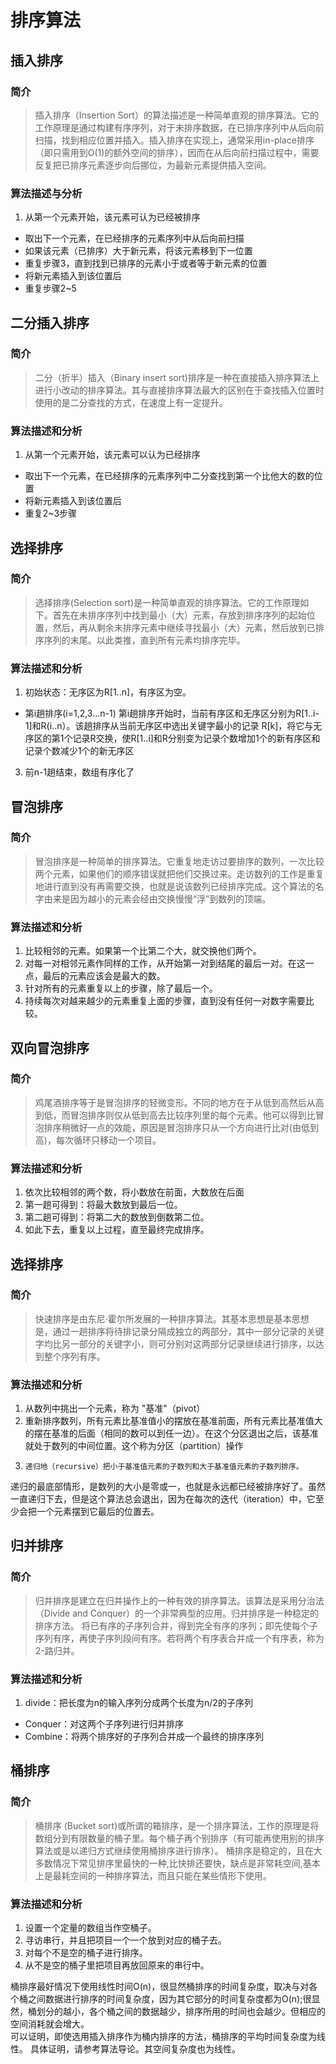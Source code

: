 # 排序算法
## 插入排序
### 简介
> 插入排序（Insertion Sort）的算法描述是一种简单直观的排序算法。它的工作原理是通过构建有序序列，对于未排序数据，在已排序序列中从后向前扫描，找到相应位置并插入。插入排序在实现上，通常采用in-place排序（即只需用到O(1)的额外空间的排序），因而在从后向前扫描过程中，需要反复把已排序元素逐步向后挪位，为最新元素提供插入空间。

### 算法描述与分析
1. 从第一个元素开始，该元素可认为已经被排序
- 取出下一个元素，在已经排序的元素序列中从后向前扫描
- 如果该元素（已排序）大于新元素，将该元素移到下一位置
- 重复步骤3，直到找到已排序的元素小于或者等于新元素的位置
- 将新元素插入到该位置后
- 重复步骤2~5

## 二分插入排序
### 简介
> 二分（折半）插入（Binary insert sort)排序是一种在直接插入排序算法上进行小改动的排序算法。其与直接排序算法最大的区别在于查找插入位置时使用的是二分查找的方式，在速度上有一定提升。

### 算法描述和分析
1. 从第一个元素开始，该元素可以认为已经排序
- 取出下一个元素，在已经排序的元素序列中二分查找到第一个比他大的数的位置
- 将新元素插入到该位置后
- 重复2~3步骤

## 选择排序
### 简介
> 选择排序(Selection sort)是一种简单直观的排序算法。它的工作原理如下。首先在未排序序列中找到最小（大）元素，存放到排序序列的起始位置，然后，再从剩余未排序元素中继续寻找最小（大）元素，然后放到已排序序列的末尾。以此类推，直到所有元素均排序完毕。

### 算法描述和分析
1. 初始状态：无序区为R[1..n]，有序区为空。
- 第i趟排序(i=1,2,3...n-1)
第i趟排序开始时，当前有序区和无序区分别为R[1..i-1]和R(i..n）。该趟排序从当前无序区中选出关键字最小的记录 R[k]，将它与无序区的第1个记录R交换，使R[1..i]和R分别变为记录个数增加1个的新有序区和记录个数减少1个的新无序区
3. 前n-1趟结束，数组有序化了

## 冒泡排序
### 简介
> 冒泡排序是一种简单的排序算法。它重复地走访过要排序的数列，一次比较两个元素，如果他们的顺序错误就把他们交换过来。走访数列的工作是重复地进行直到没有再需要交换，也就是说该数列已经排序完成。这个算法的名字由来是因为越小的元素会经由交换慢慢“浮”到数列的顶端。

### 算法描述和分析
1. 比较相邻的元素。如果第一个比第二个大，就交换他们两个。
2. 对每一对相邻元素作同样的工作，从开始第一对到结尾的最后一对。在这一点，最后的元素应该会是最大的数。
3. 针对所有的元素重复以上的步骤，除了最后一个。
4. 持续每次对越来越少的元素重复上面的步骤，直到没有任何一对数字需要比较。

## 双向冒泡排序
### 简介
> 鸡尾酒排序等于是冒泡排序的轻微变形。不同的地方在于从低到高然后从高到低，而冒泡排序则仅从低到高去比较序列里的每个元素。他可以得到比冒泡排序稍微好一点的效能，原因是冒泡排序只从一个方向进行比对(由低到高)，每次循环只移动一个项目。

### 算法描述和分析
1. 依次比较相邻的两个数，将小数放在前面，大数放在后面  
2. 第一趟可得到：将最大数放到最后一位。
3. 第二趟可得到：将第二大的数放到倒数第二位。
4. 如此下去，重复以上过程，直至最终完成排序。

## 选择排序
### 简介
> 快速排序是由东尼·霍尔所发展的一种排序算法。其基本思想是基本思想是，通过一趟排序将待排记录分隔成独立的两部分，其中一部分记录的关键字均比另一部分的关键字小，则可分别对这两部分记录继续进行排序，以达到整个序列有序。

### 算法描述和分析
1. 从数列中挑出一个元素，称为 "基准"（pivot）
2.  重新排序数列，所有元素比基准值小的摆放在基准前面，所有元素比基准值大的摆在基准的后面（相同的数可以到任一边）。在这个分区退出之后，该基准就处于数列的中间位置。这个称为分区（partition）操作
3.     递归地（recursive）把小于基准值元素的子数列和大于基准值元素的子数列排序。

递归的最底部情形，是数列的大小是零或一，也就是永远都已经被排序好了。虽然一直递归下去，但是这个算法总会退出，因为在每次的迭代（iteration）中，它至少会把一个元素摆到它最后的位置去。

## 归并排序
### 简介
> 归并排序是建立在归并操作上的一种有效的排序算法。该算法是采用分治法（Divide and Conquer）的一个非常典型的应用。归并排序是一种稳定的排序方法。      将已有序的子序列合并，得到完全有序的序列；即先使每个子序列有序，再使子序列段间有序。若将两个有序表合并成一个有序表，称为2-路归并。

### 算法描述和分析
1. divide：把长度为n的输入序列分成两个长度为n/2的子序列
- Conquer：对这两个子序列进行归并排序
- Combine：将两个排序好的子序列合并成一个最终的排序序列

## 桶排序
### 简介
> 桶排序 (Bucket sort)或所谓的箱排序，是一个排序算法，工作的原理是将数组分到有限数量的桶子里。每个桶子再个别排序（有可能再使用别的排序算法或是以递归方式继续使用桶排序进行排序）。       桶排序是稳定的，且在大多数情况下常见排序里最快的一种,比快排还要快，缺点是非常耗空间,基本上是最耗空间的一种排序算法，而且只能在某些情形下使用。

### 算法描述和分析
1. 设置一个定量的数组当作空桶子。
2. 寻访串行，并且把项目一个一个放到对应的桶子去。
3. 对每个不是空的桶子进行排序。
4. 从不是空的桶子里把项目再放回原来的串行中。

桶排序最好情况下使用线性时间O(n)，很显然桶排序的时间复杂度，取决与对各个桶之间数据进行排序的时间复杂度，因为其它部分的时间复杂度都为O(n);很显然，桶划分的越小，各个桶之间的数据越少，排序所用的时间也会越少。但相应的空间消耗就会增大。      
 可以证明，即使选用插入排序作为桶内排序的方法，桶排序的平均时间复杂度为线性。 具体证明，请参考算法导论。其空间复杂度也为线性。
